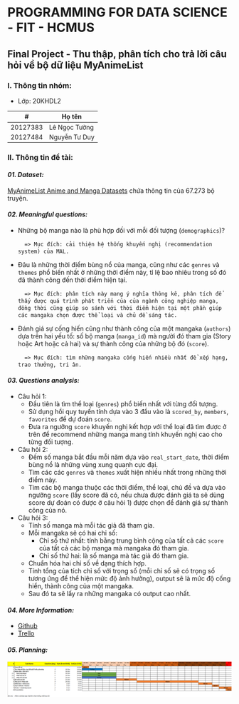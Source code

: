 # PROGRAMMING FOR DATA SCIENCE - FIT - HCMUS
## Final Project - Thu thập, phân tích cho trả lời câu hỏi về bộ dữ liệu MyAnimeList
### I. Thông tin nhóm:
- Lớp: 20KHDL2

#|Họ tên
-|-
20127383|Lê Ngọc Tường
20127484|Nguyễn Tư Duy

### II. Thông tin đề tài:
#### **_01. Dataset:_**
[MyAnimeList Anime and Manga Datasets](https://www.kaggle.com/datasets/andreuvallhernndez/myanimelist) chứa thông tin của 67.273 bộ truyện.

#### **_02. Meaningful questions:_**
- Những bộ manga nào là phù hợp đối với mỗi đối tượng (`demographics`)?

        => Mục đích: cải thiện hệ thống khuyến nghị (recommendation system) của MAL.
- Đâu là những thời điểm bùng nổ của manga, cũng như các `genres` và `themes` phổ biến nhất ở những thời điểm này, tỉ lệ bao nhiêu trong số đó đã thành công đến thời điểm hiện tại.

        => Mục đích: phân tích này mang ý nghĩa thông kê, phân tích để thấy được quá trình phát triển của của ngành công nghiệp manga, đồng thời cũng giúp so sánh với thời điểm hiện tại một phần giúp các mangaka chọn được thể loại và chủ đề sáng tác.
- Đánh giá sự cống hiến cũng như thành công của một mangaka (`authors`) dựa trên hai yếu tố: số bộ manga (`manga_id`) mà người đó tham gia (Story hoặc Art hoặc cả hai) và sự thành công của những bộ đó (`score`).

        => Mục đích: tìm những mangaka cống hiến nhiều nhất để xếp hạng, trao thưởng, tri ân.

#### **_03. Questions analysis:_**
- Câu hỏi 1:
  - Đầu tiên là tìm thể loại (`genres`) phổ biến nhất với từng đối tượng.
  - Sử dụng hồi quy tuyến tính dựa vào 3 đầu vào là `scored_by`, `members`, `favorites` để dự đoán `score`.
  - Đưa ra ngưỡng `score` khuyến nghị kết hợp với thể loại đã tìm được ở trên để recommend những manga mang tính khuyến nghị cao cho từng đối tượng.
- Câu hỏi 2:
  - Đếm số manga bắt đầu mỗi năm dựa vào `real_start_date`, thời điểm bùng nổ là những vùng xung quanh cực đại.
  - Tìm các các `genres` và `themes` xuất hiện nhiều nhất trong những thời điểm này.
  - Tìm các bộ manga thuộc các thời điểm, thể loại, chủ đề và dựa vào ngưỡng `score` (lấy score đã có, nếu chưa được đánh giá ta sẽ dùng score dự đoán có được ở câu hỏi 1) được chọn để đánh giá sự thành công của nó.
- Câu hỏi 3:
  - Tính số manga mà mỗi tác giả đã tham gia.
  - Mỗi mangaka sẽ có hai chỉ số:
    - Chỉ số thứ nhất: tính bằng trung bình cộng của tất cả các `score` của tất cả các bộ manga mà mangaka đó tham gia.
    - Chỉ số thứ hai: là số manga mà tác giả đó tham gia.
  - Chuẩn hóa hai chỉ số về dạng thích hợp.
  - Tính tổng của tích chỉ số với trọng số (mỗi chỉ số sẽ có trọng số tương ứng để thể hiện mức độ ảnh hưởng), output sẽ là mức độ cống hiển, thành công của một mangaka.
  - Sau đó ta sẽ lấy ra những mangaka có output cao nhất.

#### **_04. More Information:_**
- [Github](https://github.com/lengoctuong/Prj-Manga-Dataset_Programming4DS)
- [Trello](https://trello.com/b/kqDOvCG5/prj-manga-datasetprogramming4ds)

#### **_05. Planning:_**
![Planning](./Planning-Image.png)